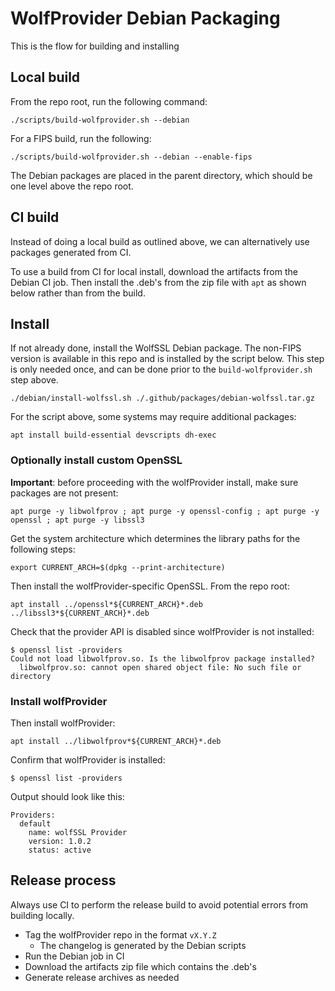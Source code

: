 # WolfProvider Debian Packaging
This is the flow for building and installing 

## Local build

From the repo root, run the following command:
```
./scripts/build-wolfprovider.sh --debian
```

For a FIPS build, run the following:
```
./scripts/build-wolfprovider.sh --debian --enable-fips
```

The Debian packages are placed in the parent directory, which should be one level above the repo root.

## CI build
Instead of doing a local build as outlined above, we can alternatively use packages generated from CI.

To use a build from CI for local install, download the artifacts from the Debian CI job. Then install the .deb's from the zip file with `apt` as shown below rather than from the build.

## Install

If not already done, install the WolfSSL Debian package. The non-FIPS version is available in this repo and is installed by the script below. This step is only needed once, and can be done prior to the `build-wolfprovider.sh` step above.
```
./debian/install-wolfssl.sh ./.github/packages/debian-wolfssl.tar.gz
```

For the script above, some systems may require additional packages:
```
apt install build-essential devscripts dh-exec
```

### Optionally install custom OpenSSL

**Important**: before proceeding with the wolfProvider install, make sure packages are not present:
```
apt purge -y libwolfprov ; apt purge -y openssl-config ; apt purge -y openssl ; apt purge -y libssl3
```

Get the system architecture which determines the library paths for the following steps:
```
export CURRENT_ARCH=$(dpkg --print-architecture)
```

Then install the wolfProvider-specific OpenSSL. From the repo root:
```
apt install ../openssl*${CURRENT_ARCH}*.deb ../libssl3*${CURRENT_ARCH}*.deb
```

Check that the provider API is disabled since wolfProvider is not installed:
```
$ openssl list -providers
Could not load libwolfprov.so. Is the libwolfprov package installed?
  libwolfprov.so: cannot open shared object file: No such file or directory
```

### Install wolfProvider

Then install wolfProvider:
```
apt install ../libwolfprov*${CURRENT_ARCH}*.deb
```

Confirm that wolfProvider is installed:
```
$ openssl list -providers
```

Output should look like this:
```
Providers:
  default
    name: wolfSSL Provider
    version: 1.0.2
    status: active
```

## Release process
Always use CI to perform the release build to avoid potential errors from building locally.

* Tag the wolfProvider repo in the format `vX.Y.Z`
  * The changelog is generated by the Debian scripts
* Run the Debian job in CI
* Download the artifacts zip file which contains the .deb's
* Generate release archives as needed

